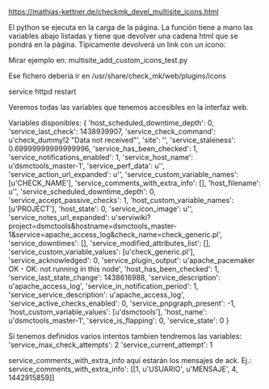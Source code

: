 https://mathias-kettner.de/checkmk_devel_multisite_icons.html

El python se ejecuta en la carga de la página. La función tiene a mano las variables abajo listadas y tiene que devolver una cadena html que se pondrá en la página.
Típicamente devolverá un link con un icono:
<a href="blabla"><img bla></a>

Mirar ejemplo en:
multisite_add_custom_icons_test.py

Ese fichero debería ir en
/usr/share/check_mk/web/plugins/icons

service httpd restart

Veremos todas las variables que tenemos accesibles en la interfaz web.


Variables disponibles:
{
 'host_scheduled_downtime_depth': 0,
 'service_last_check': 1438939907,
 'service_check_command': u'check_dummy!2 "Data not received"',
 'site': '',
 'service_staleness': 0.69999999999999996,
 'service_has_been_checked': 1,
 'service_notifications_enabled': 1,
 'service_host_name': u'dsmctools_master-1',
 'service_perf_data': u'',
 'service_action_url_expanded': u'',
 'service_custom_variable_names': [u'CHECK_NAME'],
 'service_comments_with_extra_info': [],
 'host_filename': u'',
 'service_scheduled_downtime_depth': 0,
 'service_accept_passive_checks': 1,
 'host_custom_variable_names': [u'PROJECT'],
 'host_state': 0,
 'service_icon_image': u'',
 'service_notes_url_expanded': u'serviwiki?project=dsmctools&hostname=dsmctools_master-1&service=apache_access_log&check_name=check_generic.pl',
 'service_downtimes': [],
 'service_modified_attributes_list': [],
 'service_custom_variable_values': [u'check_generic.pl'],
 'service_acknowledged': 0,
 'service_plugin_output': u'apache_pacemaker OK - OK: not running in this node',
 'host_has_been_checked': 1,
 'service_last_state_change': 1438616988,
 'service_description': u'apache_access_log',
 'service_in_notification_period': 1,
 'service_service_description': u'apache_access_log',
 'service_active_checks_enabled': 0,
 'service_pnpgraph_present': -1,
 'host_custom_variable_values': [u'dsmctools'],
 'host_name': u'dsmctools_master-1',
 'service_is_flapping': 0,
 'service_state': 0
}

Si tenemos definidos varios intentos tambien tendremos las variables:
 'service_max_check_attempts': 2
 'service_current_attempt': 1


service_comments_with_extra_info aqui estarán los mensajes de ack.
Ej.:
service_comments_with_extra_info': [[1, u'USUARIO', u'MENSAJE', 4, 1442915859]]

